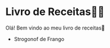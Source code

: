 # Livro de Receitas:man_cook:

Olá! Bem vindo ao meu livro de receitas:wave:

- Strogonof de Frango
